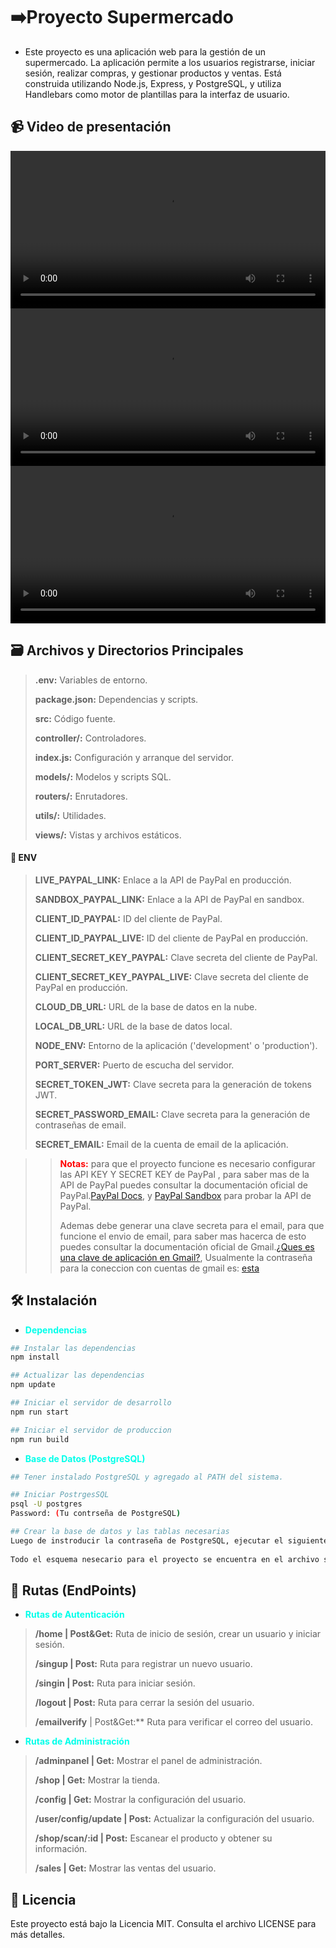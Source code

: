 # ➡️**Proyecto Supermercado**

- Este proyecto es una aplicación web para la gestión de un supermercado. La aplicación permite a los usuarios registrarse, iniciar sesión, realizar compras, y gestionar productos y ventas. Está construida utilizando Node.js, Express, y PostgreSQL, y utiliza Handlebars como motor de plantillas para la interfaz de usuario.

## 📹 **Video de presentación**

<video width="100%" controls>
  <source src="filesProject/video 1.mov" type="video/mp4">
  <source src="filesProject/video 2.mov" type="video/mp4">
</video>

<video width="100%" controls>
  <source src="filesProject/video 2.mov" type="video/mp4">
</video>

<video width="100%" controls>
  <source src="filesProject/video 3.mov" type="video/mp4">
</video>

## 🗃️ **Archivos y Directorios Principales**
> **.env:** Variables de entorno.
>
> **package.json:** Dependencias y scripts.
>
> **src:** Código fuente.
>
> **controller/:** Controladores.
>
> **index.js:** Configuración y arranque del servidor.
>
> **models/:** Modelos y scripts SQL.
>
> **routers/:** Enrutadores.
>
> **utils/:** Utilidades.
>
> **views/:** Vistas y archivos estáticos.

#### 🔑 **ENV**
 
>
>  **LIVE_PAYPAL_LINK:** Enlace a la API de PayPal en producción.
>
> **SANDBOX_PAYPAL_LINK:** Enlace a la API de PayPal en sandbox.
>
> **CLIENT_ID_PAYPAL:** ID del cliente de PayPal.
>
> **CLIENT_ID_PAYPAL_LIVE:** ID del cliente de PayPal en producción.
>
> **CLIENT_SECRET_KEY_PAYPAL:** Clave secreta del cliente de PayPal.
>
> **CLIENT_SECRET_KEY_PAYPAL_LIVE:** Clave secreta del cliente de PayPal en producción.
>
> **CLOUD_DB_URL:** URL de la base de datos en la nube.
>
> **LOCAL_DB_URL:** URL de la base de datos local.
>
> **NODE_ENV:** Entorno de la aplicación ('development' o 'production').
>
> **PORT_SERVER:** Puerto de escucha del servidor.
>
> **SECRET_TOKEN_JWT:** Clave secreta para la generación de tokens JWT.
>
> **SECRET_PASSWORD_EMAIL:** Clave secreta para la generación de contraseñas de email.
>
> **SECRET_EMAIL:** Email de la cuenta de email de la aplicación.

>> <span style="color: rgb(255, 0, 0);">**Notas:**</span>
> para que el proyecto funcione es necesario configurar las API KEY  Y SECRET KEY de PayPal , para saber mas de la API de PayPal puedes consultar la documentación oficial de PayPal.[PayPal Docs](https://developer.paypal.com/), y [PayPal Sandbox](https://www.sandbox.paypal.com/) para probar la API de PayPal.
>>
>> Ademas debe generar una clave secreta para el email, para que funcione el envio de email, para saber mas hacerca de esto puedes consultar la documentación oficial de Gmail.[¿Ques es una clave de aplicación en Gmail?](https://support.google.com/mail/answer/185833?hl=es-419#:~:text=Una%20contrase%C3%B1a%20de%20la%20aplicaci%C3%B3n,Verificaci%C3%B3n%20en%202%20pasos%20activada.), Usualmente la contraseña para la coneccion con cuentas de gmail es: [esta](https://myaccount.google.com/apppasswords?continue=https://myaccount.google.com/security?hl%3Den%26utm_source%3DOGB%26utm_medium%3Dact%26gar%3DWzBd&rapt=AEjHL4N0-g1FQx_6quW3VbsRTBblXUvaSBpKJQPts-ceH6xRqhIw19TYqnjbvP-nyksCfqhK0ejfUQA2A05AU2mGJojQAPFve1T-l_nqvTvkKu83sxmyhZQ)

## 🛠️ **Instalación**
 - <span style="color:rgb(0, 255, 234);">**Dependencias**</span> 
```bash
## Instalar las dependencias
npm install
```

```bash
## Actualizar las dependencias
npm update
```

```bash
## Iniciar el servidor de desarrollo
npm run start
```

```bash
## Iniciar el servidor de produccion
npm run build
```
- <span style="color:rgb(0, 255, 234);">**Base de Datos (PostgreSQL)**</span> 
 ```bash
## Tener instalado PostgreSQL y agregado al PATH del sistema.
```

```bash
## Iniciar PostrgesSQL
psql -U postgres
Password: (Tu contrseña de PostgreSQL)
```

```bash
## Crear la base de datos y las tablas necesarias
Luego de instroducir la contraseña de PostgreSQL, ejecutar el siguiente comando para crear la base de datos y las tablas necesarias:
 
Todo el esquema nesecario para el proyecto se encuentra en el archivo src/models/db.sql.
```

## 🚀 **Rutas (EndPoints)**
- <span style="color:rgb(0, 255, 234);">**Rutas de Autenticación**</span> 

> **/home | Post&Get:** Ruta de inicio de sesión, crear un usuario y iniciar sesión.
>
> **/singup | Post:** Ruta para registrar un nuevo usuario.
>
> **/singin | Post:** Ruta para iniciar sesión.
>
> **/logout | Post:** Ruta para cerrar la sesión del usuario.
>
> **/emailverify** | Post&Get:** Ruta para verificar el correo del usuario.
>

- <span style="color:rgb(0, 255, 234);">**Rutas de Administración**</span> 

> **/adminpanel | Get:** Mostrar el panel de administración.
>
> **/shop | Get:** Mostrar la tienda.
>
> **/config | Get:** Mostrar la configuración del usuario.
>
> **/user/config/update | Post:** Actualizar la configuración del usuario.
>
> **/shop/scan/:id | Post:** Escanear el producto y obtener su información.
>
> **/sales | Get:** Mostrar las ventas del usuario.

## 📄 Licencia
Este proyecto está bajo la Licencia MIT. Consulta el archivo LICENSE para más detalles.

